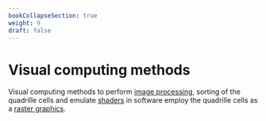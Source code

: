 ```yaml
---
bookCollapseSection: true
weight: 9
draft: false
---
```


# Visual computing methods

Visual computing methods to perform [image processing](https://en.wikipedia.org/wiki/Digital_image_processing), sorting of the quadrille cells and emulate [shaders](https://en.wikipedia.org/wiki/Shader) in software employ the quadrille cells as a [raster graphics](https://en.wikipedia.org/wiki/Raster_graphics).